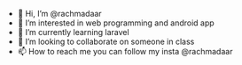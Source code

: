 - 👋 Hi, I’m @rachmadaar
- 👀 I’m interested in web programming and android app
- 🌱 I’m currently learning laravel
- 💞️ I’m looking to collaborate on someone in class
- 📫 How to reach me you can follow my insta @rachmadaar

<!---
rachmadaar/rachmadaar is a ✨ special ✨ repository because its `README.md` (this file) appears on your GitHub profile.
You can click the Preview link to take a look at your changes.
--->
